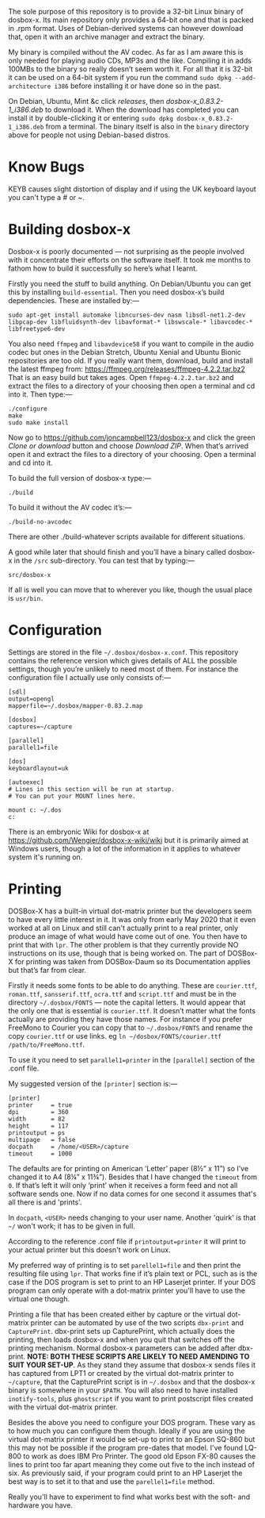 The sole purpose of this repository is to provide a 32-bit Linux binary of dosbox-x. Its main repository only provides a 64-bit one and that is packed in .rpm format. Uses of Debian-derived systems can however download that, open it with an archive manager and extract the binary.

My binary is compiled without the AV codec. As far as I am aware this is only needed for playing audio CDs, MP3s and the like. Compiling it in adds 100MBs to the binary so really doesn’t seem worth it.  For all that it is 32-bit it can be used on a 64-bit system if you run the command `sudo dpkg --add-architecture i386` before installing it or have done so in the past.

On Debian, Ubuntu, Mint &c click *releases*, then *dosbox-x\_0.83.2-1\_i386.deb* to download it.  When the download has completed you can install it by double-clicking it or entering `sudo dpkg dosbox-x_0.83.2-1_i386.deb` from a terminal.  The binary itself is also in the `binary` directory above for people not using Debian-based distros.  


# Know Bugs
KEYB causes slight distortion of display and if using the UK keyboard layout you can't type a # or ~.


# Building dosbox-x
Dosbox-x is poorly documented — not surprising as the people involved with it concentrate their efforts on the software itself. It took me months to fathom how to build it successfully so here’s what I learnt.

Firstly you need the stuff to build anything. On Debian/Ubuntu you can get this by installing `build-essential`. Then you need dosbox-x’s build dependencies. These are installed by:—

	sudo apt-get install automake libncurses-dev nasm libsdl-net1.2-dev libpcap-dev libfluidsynth-dev libavformat-* libswscale-* libavcodec-* libfreetype6-dev

You also need `ffmpeg` and `libavdevice58` if you want to compile in the audio codec but ones in the Debian Stretch, Ubuntu Xenial and Ubuntu Bionic repositories are too old. If you really want them, download, build and install the latest ffmpeg from: https://ffmpeg.org/releases/ffmpeg-4.2.2.tar.bz2 That is an easy build but takes ages. Open `ffmpeg-4.2.2.tar.bz2` and extract the files to a directory of your choosing then open a terminal and cd into it. Then type:—

	./configure 
	make 
	sudo make install

Now go to https://github.com/joncampbell123/dosbox-x and click the green *Clone or download* button and choose *Download ZIP*. When that’s arrived open it and extract the files to a directory of your choosing. Open a terminal and cd into it.

To build the full version of dosbox-x type:—

	./build

To build it without the AV codec it’s:—

	./build-no-avcodec

There are other ./build-whatever scripts available for different situations.

A good while later that should finish and you’ll have a binary called dosbox-x in the `/src` sub-directory. You can test that by typing:—

	src/dosbox-x

If all is well you can move that to wherever you like, though the usual place is `usr/bin.`


# Configuration

Settings are stored in the file `~/.dosbox/dosbox-x.conf`.  This repository contains the reference version which gives details of ALL the possible settings, though you’re unlikely to need most of them. For instance the configuration file I actually use only consists of:—

```
[sdl]
output=opengl
mapperfile=~/.dosbox/mapper-0.83.2.map

[dosbox]
captures=~/capture

[parallel]
parallel1=file

[dos]
keyboardlayout=uk

[autoexec]
# Lines in this section will be run at startup.
# You can put your MOUNT lines here.

mount c: ~/.dos
c:
```

There is an embryonic Wiki for dosbox-x at https://github.com/Wengier/dosbox-x-wiki/wiki but it is primarily aimed at Windows users, though a lot of the information in it applies to whatever system it's running on.


# Printing

DOSBox-X has a built-in virtual dot-matrix printer but the developers seem to have every little interest in it.  It was only from early May 2020 that it even worked at all on Linux and still can't actually print to a real printer, only produce an image of what would have come out of one.  You then have to print that with `lpr`.  The other problem is that they currently provide NO instructions on its use, though that is being worked on.  The part of DOSBox-X for printing was taken from DOSBox-Daum so its Documentation applies but that’s far from clear.

Firstly it needs some fonts to be able to do anything.  These are `courier.ttf`, `roman.ttf`, `sansserif.ttf`, `ocra.ttf` and `script.ttf` and must be in the directory `~/.dosbox/FONTS` — note the capital letters.  It would appear that the only one that is essential is `courier.ttf`.  It doesn’t matter what the fonts actually are providing they have those names.  For instance if you prefer FreeMono to Courier you can copy that to `~/.dosbox/FONTS` and rename the copy `courier.ttf` or use links. eg `ln ~/dosbox/FONTS/courier.ttf  /path/to/FreeMono.ttf`.

To use it you need to set `parallel1=printer` in the `[parallel]` section of the .conf file.

My suggested version of the `[printer]` section is:—

```
[printer]
printer     = true
dpi         = 360
width       = 82
height      = 117
printoutput = ps
multipage   = false
docpath     = /home/<USER>/capture
timeout     = 1000
```

The defaults are for printing on American ‘Letter’ paper (8½” x 11”) so I’ve changed it to A4 (8¼” x 11¾”).  Besides that I have changed the `timeout` from `0`.  If that’s left it will only ‘print’ when it receives a form feed and not all software sends one.  Now if no data comes for one second it assumes that's all there is and 'prints'.

In `docpath`, `<USER>` needs changing to your user name.  Another 'quirk' is that `~/` won't work; it has to be given in full.

According to the reference .conf file if `printoutput=printer` it will print to your actual printer but this doesn't work on Linux.

My preferred way of printing is to set `parellel1=file` and then print the resulting file using `lpr`. That works fine if it’s plain text or PCL, such as is the case if the DOS program is set to print to an HP Laserjet printer.  If your DOS program can only operate with a dot-matrix printer you'll have to use the virtual one though.

Printing a file that has been created either by capture or the virtual dot-matrix printer can be automated by use of the two scripts `dbx-print` and `CapturePrint`.  dbx-print sets up CapturePrint, which actually does the printing,  then loads dosbox-x and when you quit that switches off the printing mechanism.  Normal dosbox-x parameters can be added after dbx-print.  **NOTE:  BOTH THESE SCRIPTS ARE LIKELY TO NEED AMENDING TO SUIT YOUR SET-UP**.  As they stand they assume that dosbox-x sends files it has captured from LPT1 or created by the virtual dot-matrix printer to `~/capture`, that the CapturePrint script is in `~/.dosbox` and that the dosbox-x binary is somewhere in your `$PATH`.  You will also need to have installed `inotify-tools`, plus `ghostscript` if you want to print postscript files created with the virtual dot-matrix printer.

Besides the above you need to configure your DOS program.  These vary as to how much you can configure them though.  Ideally if you are using the virtual dot-matrix printer it would be set-up to print to an Epson SQ-860 but this may not be possible if the program pre-dates that model.  I've found LQ-800 to work as does IBM Pro Printer.  The good old Epson FX-80 causes the lines to print too far apart meaning they come out five to the inch instead of six.  As previously said, if your program could print to an HP Laserjet the best way is to set it to that and use the `parellel1=file` method.

Really you'll have to experiment to find what works best with the soft- and hardware you have.

